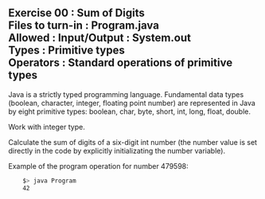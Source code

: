 Exercise 00			: Sum of Digits
<br>
Files to turn-in	: Program.java
<br>
Allowed				: Input/Output  : System.out
<br>
                      Types         : Primitive types
<br>
                      Operators     : Standard operations of primitive types
------------------------------------------------------

Java is a strictly typed programming language. Fundamental data types (boolean, character, integer, floating point number) are represented in Java by eight primitive types: boolean, char, byte, short, int, long, float, double.

Work with integer type.

Calculate the sum of digits of a six-digit int number (the number value is set directly in the code by explicitly initializating the number variable).

Example of the program operation for number 479598:

```bash
	$> java Program
	42
```